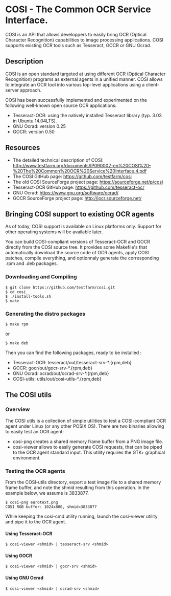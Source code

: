 # COSI - The Common OCR Service Interface.
COSI is an API that allows developpers to easily bring OCR (Optical Character Recognition)
capabilities to image processing applications.
COSI supports existing OCR tools such as Tesseract, GOCR or GNU Ocrad.


## Description
COSI is an open standard targeted at using different OCR (Optical Character Recognition) programs as external agents in a unified manner. COSI allows to integrate an OCR tool into various top-level applications using a client-server approach.

COSI has been successfully implemented and experimented on the following well-known open source OCR applications:
- Tesseract-OCR: using the natively installed Tesseract library (typ. 3.03 in Ubuntu 14.04LTS).
- GNU Ocrad: version 0.25
- GOCR: version 0.50

## Resources
- The detailed technical description of COSI: http://www.testfarm.org/documents/IP090002-en%20COSI%20-%20The%20Common%20OCR%20Service%20Interface.4.pdf
- The COSI GitHub page: https://github.com/testfarm/cosi
- The old COSI SourceForge project page: https://sourceforge.net/p/cosi
- Tesseract-OCR GitHub page: https://github.com/tesseract-ocr
- GNU Ocrad: https://www.gnu.org/software/ocrad/
- GOCR SourceForge project page: http://jocr.sourceforge.net/

## Bringing COSI support to existing OCR agents
As of today, COSI support is available on Linux platforms only.
Support for other operating systems will be available later.

You can build COSI-compliant versions of Tesseract-OCR and GOCR
directly from the COSI source tree. It provides some Makefile's
that automatically download the source code of OCR agents,
apply COSI patches, compile everything, and optionnaly generate
the corresponding .rpm and .deb packages.

### Downloading and Compiling
```
$ git clone https://github.com/testfarm/cosi.git
$ cd cosi
$ ./install-tools.sh
$ make
```

### Generating the distro packages
```
$ make rpm
```
or
```
$ make deb
```

Then you can find the following packages, ready to be installed :
- Tesseract-OCR: tesseract/out/tesseract-srv-*.{rpm,deb}
- GOCR: gocr/out/gocr-srv-*.{rpm,deb}
- GNU Ocrad: ocrad/out/ocrad-srv-*.{rpm,deb}
- COSI-utils: utils/out/cosi-utils-*.{rpm,deb}

## The COSI utils
### Overview
The COSI utils is a collection of simple utilities to test a
COSI-compliant OCR agent under Linux (or any other POSIX OS).
There are two binaries allowing to easily test an OCR agent:
- cosi-png creates a shared memory frame buffer from a PNG image file.
- cosi-viewer allows to easily generate COSI requests, that can be piped to the OCR agent standard input. This utility requires the GTK+ graphical environment.

### Testing the OCR agents
From the COSI-utils directory, export a test image file to a shared
memory frame buffer, and note the shmid resulting from this operation.
In the example below, we assume <shmid> is 3833877.
```
$ cosi-png eurotext.png
COSI RGB buffer: 1024x800, shmid=3833877
```

While keeping the cosi-cmd utility running, launch the cosi-viewer utility and pipe it to the OCR agent.

#### Using Tesseract-OCR
```
$ cosi-viewer <shmid> | tesseract-srv <shmid>
```

#### Using GOCR
```
$ cosi-viewer <shmid> | gocr-srv <shmid>
```

#### Using GNU Ocrad
```
$ cosi-viewer <shmid> | ocrad-srv <shmid>
```
